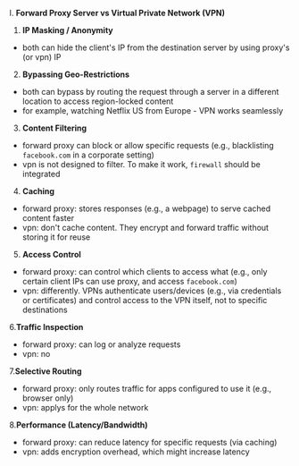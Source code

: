 I. **Forward Proxy Server vs Virtual Private Network (VPN)**
1. **IP Masking / Anonymity**
- both can hide the client's IP from the destination server by using proxy's (or vpn) IP
    
2. **Bypassing Geo-Restrictions**
- both can bypass by routing the request through a server in a different location to access region-locked content
- for example, watching Netflix US from Europe - VPN works seamlessly
   
3. **Content Filtering**
- forward proxy can block or allow specific requests (e.g., blacklisting `facebook.com` in a corporate setting)
- vpn is not designed to filter. To make it work, `firewall` should be integrated

4. **Caching**
- forward proxy: stores responses (e.g., a webpage) to serve cached content faster
- vpn: don't cache content. They encrypt and forward traffic without storing it for reuse

5. **Access Control**
- forward proxy: can control which clients to access what (e.g., only certain client IPs can use proxy, and access `facebook.com`)
- vpn: differently. VPNs authenticate users/devices (e.g., via credentials or certificates) and control access to the VPN itself, not to specific destinations

6.**Traffic Inspection**
- forward proxy: can log or analyze requests
- vpn: no

7.**Selective Routing**
- forward proxy: only routes traffic for apps configured to use it (e.g., browser only)
- vpn: applys for the whole network

8.**Performance (Latency/Bandwidth)**
- forward proxy: can reduce latency for specific requests (via caching)
- vpn: adds encryption overhead, which might increase latency


